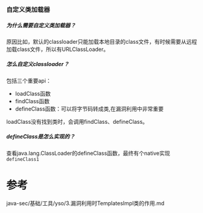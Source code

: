 ### 自定义类加载器
##### 为什么需要自定义类加载器？

原因比如，默认的classloader只能加载本地目录的class文件，有时候需要从远程加载class文件，所以有URLClassLoader。
  
##### 怎么自定义classloader？

包括三个重要api：
* loadClass函数
* findClass函数
* defineClass函数：可以将字节码转成类,在漏洞利用中非常重要

loadClass没有找到类时，会调用findClass、defineClass。

##### defineClass是怎么实现的？

查看java.lang.ClassLoader的defineClass函数，最终有个native实现`defineClass1`

# 参考
java-sec/基础/工具/yso/3.漏洞利用时TemplatesImpl类的作用.md